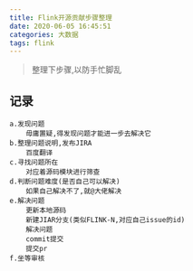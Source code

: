 ```yaml
---
title: Flink开源贡献步骤整理
date: 2020-06-05 16:45:51
categories: 大数据
tags: flink
---
```


> 整理下步骤,以防手忙脚乱

<!-- more -->

## 记录
```
a.发现问题
    毋庸置疑,得发现问题才能进一步去解决它
b.整理问题说明,发布JIRA
    百度翻译
c.寻找问题所在
    对应着源码模块进行筛查
d.判断问题难度(是否自己可以解决)
    如果自己解决不了,就@大佬解决
e.解决问题
    更新本地源码
    新建JIAR分支(类似FLINK-N,对应自己issue的id)
    解决问题
    commit提交
    提交pr
f.坐等审核
```